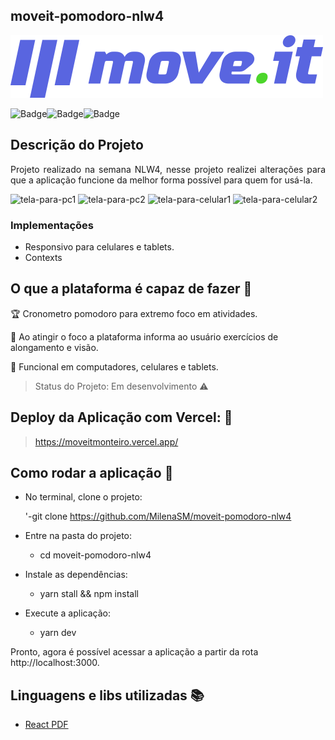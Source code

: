 ## moveit-pomodoro-nlw4

<img src="https://github.com/MilenaSM/moveit-pomodoro-nlw4/blob/main/public/logo-full.svg" alt="Moveit"/>

![Badge](https://img.shields.io/static/v1?label=react&message=framework&color=blue&style=for-the-badge&logo=REACT)![Badge](https://img.shields.io/badge/Vercel-Deploy-black--blue)![Badge](https://img.shields.io/badge/Status-Em%20Desenvolvimento-brightgreen)


## Descrição do Projeto

<p align="justify"> Projeto realizado na semana NLW4, nesse projeto realizei alterações para que a aplicação funcione da melhor forma possível para quem for usá-la. </p>

![tela-para-pc1](https://user-images.githubusercontent.com/53149634/109401306-a9d89f00-792c-11eb-8da7-01ef2b3d898e.png) ![tela-para-pc2](https://user-images.githubusercontent.com/53149634/109401342-e1474b80-792c-11eb-9d3d-03d6861f6352.png) 
![tela-para-celular1](https://user-images.githubusercontent.com/53149634/109401349-ee643a80-792c-11eb-8227-9c5daa39f774.jpg) ![tela-para-celular2](https://user-images.githubusercontent.com/53149634/109401356-f7550c00-792c-11eb-9465-4fa09779e6c3.jpg)

### Implementações

- Responsivo para celulares e tablets.
- Contexts

## O que a plataforma é capaz de fazer :checkered_flag:

:trophy: Cronometro pomodoro para extremo foco em atividades.

:muscle: Ao atingir o foco a plataforma informa ao usuário exercícios de alongamento e visão.

:eyes: Funcional em computadores, celulares e tablets.

> Status do Projeto: Em desenvolvimento :warning:

## Deploy da Aplicação com Vercel: :punch:

> https://moveitmonteiro.vercel.app/

## Como rodar a aplicação :runner:

- No terminal, clone o projeto:
  
  '-git clone https://github.com/MilenaSM/moveit-pomodoro-nlw4

- Entre na pasta do projeto:

  - cd moveit-pomodoro-nlw4

- Instale as dependências:

  - yarn stall && npm install

- Execute a aplicação:
  - yarn dev

<p>Pronto, agora é possível acessar a aplicação a partir da rota http://localhost:3000.</p>

## Linguagens e libs utilizadas :books:

- [React PDF](https://react-pdf.org/)
